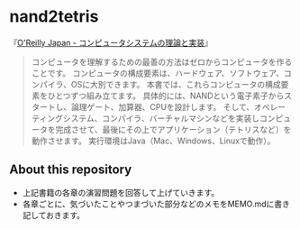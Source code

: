 # nand2tetris
『[O'Reilly Japan - コンピュータシステムの理論と実装](http://www.amazon.co.jp/dp/4873117127/)』

  >コンピュータを理解するための最善の方法はゼロからコンピュータを作ることです。
  >コンピュータの構成要素は、ハードウェア、ソフトウェア、コンパイラ、OSに大別できます。
  >本書では、これらコンピュータの構成要素をひとつずつ組み立てます。
  >具体的には、NANDという電子素子からスタートし、論理ゲート、加算器、CPUを設計します。
  >そして、オペレーティングシステム、コンパイラ、バーチャルマシンなどを実装しコンピュータを完成させて、最後にその上でアプリケーション（テトリスなど）を動作させます。
  >実行環境はJava（Mac、Windows、Linuxで動作）。
## About this repository
* 上記書籍の各章の演習問題を回答して上げていきます。
* 各章ごとに、気づいたことやつまづいた部分などのメモをMEMO.mdに書き記しておきます。
